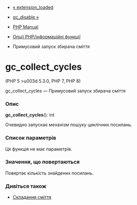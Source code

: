 - [« extension_loaded](function.extension-loaded.md)
- [gc_disable »](function.gc-disable.md)

- [PHP Manual](index.md)
- [Опції PHP/інформаційні функції](ref.info.md)
- Примусовий запуск збирача сміття

# gc_collect_cycles

(PHP 5 \>u003d 5.3.0, PHP 7, PHP 8)

gc_collect_cycles — Примусовий запуск збирача сміття

### Опис

**gc_collect_cycles**(): int

Очевидно запускає механізм пошуку циклічних посилань.

### Список параметрів

Ця функція не має параметрів.

### Значення, що повертаються

Повертає кількість знайдених посилань.

### Дивіться також

- [Складання сміття](features.gc.md)
